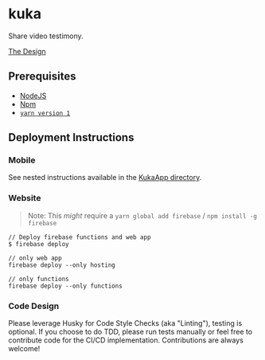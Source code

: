 # kuka
Share video testimony.

[The Design](https://davidrideout703347.invisionapp.com/console/Kuka-ckdruurhw017s012ln8aupdrs/ckdruus5s01ig014s9qfhhful/play)

## Prerequisites
- [NodeJS](https://nodejs.org/en/download/)
- [Npm](https://www.npmjs.com/package/npm) 
- [`yarn version 1`](https://classic.yarnpkg.com/en/docs/install)

## Deployment Instructions

### Mobile

See nested instructions available in the [KukaApp directory](KukaApp/).

### Website

> Note: This _might_ require a `yarn global add firebase` / `npm install -g firebase`

```
// Deploy firebase functions and web app
$ firebase deploy

// only web app
firebase deploy --only hosting

// only functions
firebase deploy --only functions
```

### Code Design
Please leverage Husky for Code Style Checks (aka "Linting"), 
testing is optional. If you choose to do TDD, please run 
tests manually or feel free to contribute code for the CI/CD 
implementation. Contributions are always welcome!


